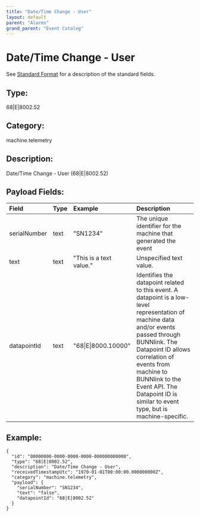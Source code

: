 ```yaml
---
title: "Date/Time Change - User"
layout: default
parent: "Alarms"
grand_parent: "Event Catalog"
---
```


# Date/Time Change - User

See [Standard Format](/event-subscriptions/event-format) for a description of the standard fields.

## Type:

68\|E\|8002.52

## Category:

machine.telemetry

## Description: 

Date/Time Change - User (68\|E\|8002.52)

## Payload Fields:

| Field | Type | Example | Description |
|:------|:-----|:--------|:------------|
| serialNumber | text | "SN1234" | The unique identifier for the machine that generated the event |
| text | text | "This is a text value." | Unspecified text value. |
| datapointId | text | "68\|E\|8000.10000" | Identifies the datapoint related to this event. A datapoint is a low-level representation of machine data and/or events passed through BUNNlink. The Datapoint ID allows correlation of events from machine to BUNNlink to the Event API. The Datapoint ID is similar to event type, but is machine-specific. |

## Example:

```
{
  "id": "00000000-0000-0000-0000-000000000000",
  "type": "68|E|8002.52",
  "description": "Date/Time Change - User",
  "receivedTimestampUtc": "1970-01-01T00:00:00.000000000Z",
  "category": "machine.telemetry",
  "payload": {
    "serialNumber": "SN1234",
    "text": "false",
    "datapointId": "68|E|8002.52"
  }
}
```
